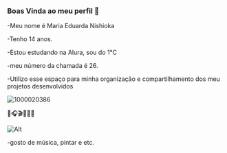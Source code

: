### Boas Vinda ao meu perfil 💛 



-Meu nome é Maria Eduarda Nishioka 

-Tenho 14 anos.

-Estou estudando na Alura, sou do 1°C

-meu número da chamada é 26.

-Utilizo esse espaço para minha organização e compartilhamento dos meu projetos desenvolvidos


 ![1000020386](https://github.com/duda008/duda008/assets/137805481/a2543405-4142-44c8-b3e6-4a45ef4d41f1)

 
🎨🎧🎬🎹🧸🤍

![Alt](https://i.makeagif.com/media/11-03-2018/xu19iR.gif)

-gosto de música, pintar e etc. 
